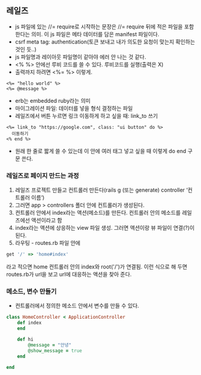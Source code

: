 ## 레일즈
- js 파일에 있는 //= require로 시작하는 문장은 //= require 뒤에 적은 파일을 포함한다는 의미. 이 js 파일은 메타 데이터를 담은 manifest 파일이다.
- csrf meta tag: authentication(토큰 보내고 내가 의도한 요청이 맞는지 확인하는 것인 듯..)
- js 파일명과 레이아웃 파일명이 같아야 에러 안 나는 것 같다.
- <% %> 안에선 루비 코드를 쓸 수 있다. 루비코드를 실행(출력은 X)
- 출력까지 하려면 <%=  %> 이렇게.
```erb
<%= "hello world" %>
<%= @message %>
```
- erb는 embedded ruby라는 의미
- 마이그레이션 파일: 데이터를 넣을 형식 결정하는 파일
- 레일즈에서 버튼 누르면 링크 이동하게 하고 싶을 때: link_to 쓰기
```erb
<%= link_to "https://google.com", class: "ui button" do %>
  이동하기
<% end %>
```
- 원래 한 줄로 짧게 쓸 수 있는데 이 안에 여러 태그 넣고 싶을 때 이렇게 do end 구문 쓴다.
### 레일즈로 페이지 만드는 과정
1. 레일즈 프로젝트 만들고 컨트롤러 만든다(rails g (또는 generate) controller ‘컨트롤러 이름’)
2. 그러면 app > controllers 폴더 안에 컨트롤러가 생성된다.
3. 컨트롤러 안에서 index라는 액션(메소드)를 만든다. 컨트롤러 안의 메소드를 레일즈에선 액션이라고 함
4. index라는 액션에 상응하는 view 파일 생성. 그러면 액션이랑 뷰 파일이 연결(?)이 된다.
5. 라우팅 - routes.rb 파일 안에
```ruby
get '/' => 'home#index'
```
라고 적으면 home 컨트롤러 안의 index와 root('/')가 연결됨. 이런 식으로 해 두면 routes.rb가 url을 보고 url에 대응하는 액션을 찾아 준다.

### 메소드, 변수 만들기
- 컨트롤러에서 정의한 메소드 안에서 변수를 만들 수 있다.
```ruby
class HomeController < ApplicationController
    def index 
    end

    def hi
        @message = "안녕"
        @show_message = true
    end
    
end
```
